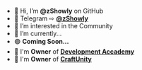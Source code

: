 - 👋 Hi, I’m **@zShowly** on GitHub
- 🔵 Telegram ⇨ [**@zShowly**](https://t.me/zShowly)
- 👀 I’m interested in the Community
- 🌱 I’m currently...
- 🟣 **Coming Soon...**
- 💠 I'm **Owner** of [**Development Accademy**](https://discord.gg/c92ySfQwCM)
- 🔰  I'm **Owner** of [**CraftUnity**](https://discord.craftunity.it)


<!---
zShowly/zShowly is a ✨ special ✨ repository because its `README.md` (this file) appears on your GitHub profile.
You can click the Preview link to take a look at your changes.
--->
